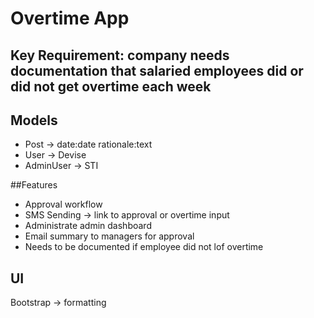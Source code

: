 # Overtime App

## Key Requirement: company needs documentation that salaried employees did or did not get overtime each week

## Models
- Post -> date:date rationale:text
- User -> Devise
- AdminUser -> STI

##Features
- Approval workflow
- SMS Sending -> link to approval or overtime input
- Administrate admin dashboard
- Email summary to managers for approval
- Needs to be documented if employee did not lof overtime

## UI
Bootstrap -> formatting